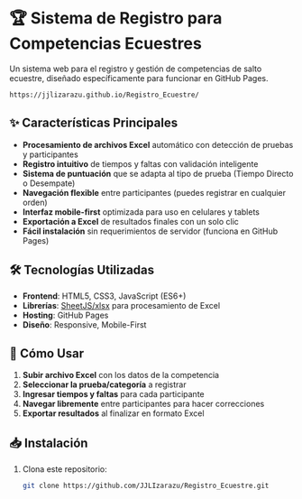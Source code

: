 # 🏆 Sistema de Registro para Competencias Ecuestres

Un sistema web para el registro y gestión de competencias de salto ecuestre, diseñado específicamente para funcionar en GitHub Pages.

```bash
https://jjlizarazu.github.io/Registro_Ecuestre/
```

## ✨ Características Principales

- **Procesamiento de archivos Excel** automático con detección de pruebas y participantes
- **Registro intuitivo** de tiempos y faltas con validación inteligente
- **Sistema de puntuación** que se adapta al tipo de prueba (Tiempo Directo o Desempate)
- **Navegación flexible** entre participantes (puedes registrar en cualquier orden)
- **Interfaz mobile-first** optimizada para uso en celulares y tablets
- **Exportación a Excel** de resultados finales con un solo clic
- **Fácil instalación** sin requerimientos de servidor (funciona en GitHub Pages)

## 🛠️ Tecnologías Utilizadas

- **Frontend**: HTML5, CSS3, JavaScript (ES6+)
- **Librerías**: [SheetJS/xlsx](https://sheetjs.com/) para procesamiento de Excel
- **Hosting**: GitHub Pages
- **Diseño**: Responsive, Mobile-First

## 🚀 Cómo Usar

1. **Subir archivo Excel** con los datos de la competencia
2. **Seleccionar la prueba/categoría** a registrar
3. **Ingresar tiempos y faltas** para cada participante
4. **Navegar libremente** entre participantes para hacer correcciones
5. **Exportar resultados** al finalizar en formato Excel

## 📥 Instalación

1. Clona este repositorio:
   ```bash
   git clone https://github.com/JJLIzarazu/Registro_Ecuestre.git
